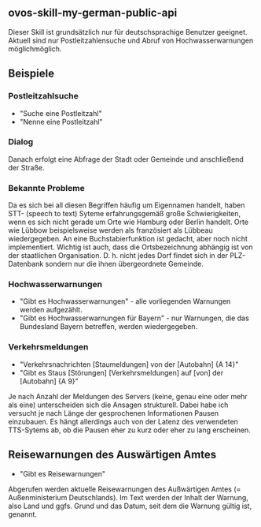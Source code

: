 ## ovos-skill-my-german-public-api
Dieser Skill ist grundsätzlich nur für deutschsprachige Benutzer geeignet. Aktuell sind nur Postleitzahlensuche und Abruf von Hochwasserwarnungen  möglichmöglich.
## Beispiele
### Postleitzahlsuche
- "Suche eine Postleitzahl"
- "Nenne eine Postleitzahl"
### Dialog
Danach erfolgt eine Abfrage der Stadt oder Gemeinde und anschließend der Straße.
### Bekannte Probleme
Da es sich bei all diesen Begriffen häufig um Eigennamen handelt, haben STT- (speech to text) Syteme erfahrungsgemäß große Schwierigkeiten, wenn es sich nicht gerade um Orte wie Hamburg oder Berlin handelt. Orte wie Lübbow beispielsweise werden als französiert als Lübbeau wiedergegeben. An eine Buchstabierfunktion ist gedacht, aber noch nicht implementiert. Wichtig ist auch, dass die Ortsbezeichnung abhängig ist von der staatlichen Organisation. D. h. nicht jedes Dorf findet sich in der PLZ-Datenbank sondern nur die ihnen übergeordnete Gemeinde.
### Hochwasserwarnungen
- "Gibt es Hochwasserwarnungen"  - alle vorliegenden Warnungen werden aufgezählt.
- "Gibt es Hochwasserwarnungen für Bayern" - nur Warnungen, die das Bundesland Bayern betreffen, werden wiedergegeben.
### Verkehrsmeldungen
- "Verkehrsnachrichten [Staumeldungen] von der [Autobahn] {A 14}"
- "Gibt es Staus [Störungen] [Verkehrsmeldungen] auf [von] der [Autobahn] {A 9}"

Je nach Anzahl der Meldungen des Servers (keine, genau eine oder mehr als eine) unterscheiden sich die Ansagen strukturell. Dabei habe ich versucht je nach Länge der gesprochenen Informationen Pausen einzubauen. Es hängt allerdings auch von der Latenz des verwendeten TTS-Sytems ab, ob die Pausen eher zu kurz oder eher zu lang erscheinen.
## Reisewarnungen des Auswärtigen Amtes
- "Gibt es Reisewarnungen"

Abgerufen werden aktuelle Reisewarnungen des Außwärtigen Amtes (= Außenministerium Deutschlands). Im Text werden der Inhalt der Warnung, also Land und ggfs. Grund und das Datum, seit dem die Warnung gültig ist, genannt.

